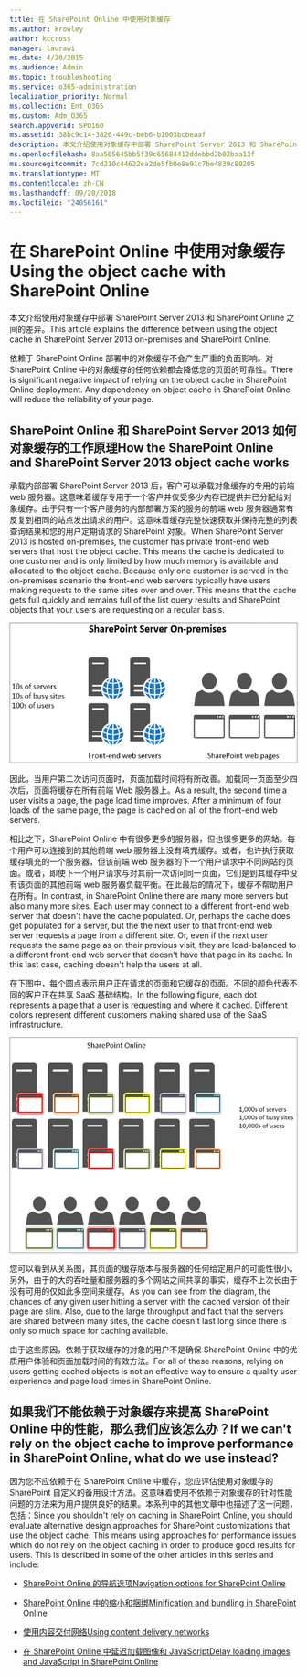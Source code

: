 ```yaml
---
title: 在 SharePoint Online 中使用对象缓存
ms.author: krowley
author: kccross
manager: laurawi
ms.date: 4/20/2015
ms.audience: Admin
ms.topic: troubleshooting
ms.service: o365-administration
localization_priority: Normal
ms.collection: Ent_O365
ms.custom: Adm_O365
search.appverid: SPO160
ms.assetid: 38bc9c14-3826-449c-beb6-b1003bcbeaaf
description: 本文介绍使用对象缓存中部署 SharePoint Server 2013 和 SharePoint Online 之间的差异。
ms.openlocfilehash: 8aa505645bb5f39c65684412ddebbd2b02baa13f
ms.sourcegitcommit: 7cd210c44622ea2de5fb0e8e91c7be4839c80205
ms.translationtype: MT
ms.contentlocale: zh-CN
ms.lasthandoff: 09/20/2018
ms.locfileid: "24056161"
---
```

# <a name="using-the-object-cache-with-sharepoint-online"></a><span data-ttu-id="1cb35-103">在 SharePoint Online 中使用对象缓存</span><span class="sxs-lookup"><span data-stu-id="1cb35-103">Using the object cache with SharePoint Online</span></span>

<span data-ttu-id="1cb35-104">本文介绍使用对象缓存中部署 SharePoint Server 2013 和 SharePoint Online 之间的差异。</span><span class="sxs-lookup"><span data-stu-id="1cb35-104">This article explains the difference between using the object cache in SharePoint Server 2013 on-premises and SharePoint Online.</span></span>
  
<span data-ttu-id="1cb35-p101">依赖于 SharePoint Online 部署中的对象缓存不会产生严重的负面影响。对 SharePoint Online 中的对象缓存的任何依赖都会降低您的页面的可靠性。</span><span class="sxs-lookup"><span data-stu-id="1cb35-p101">There is significant negative impact of relying on the object cache in SharePoint Online deployment. Any dependency on object cache in SharePoint Online will reduce the reliability of your page.</span></span> 
  
## <a name="how-the-sharepoint-online-and-sharepoint-server-2013-object-cache-works"></a><span data-ttu-id="1cb35-107">SharePoint Online 和 SharePoint Server 2013 如何对象缓存的工作原理</span><span class="sxs-lookup"><span data-stu-id="1cb35-107">How the SharePoint Online and SharePoint Server 2013 object cache works</span></span>

<span data-ttu-id="1cb35-p102">承载内部部署 SharePoint Server 2013 后，客户可以承载对象缓存的专用的前端 web 服务器。这意味着缓存专用于一个客户并仅受多少内存已提供并已分配给对象缓存。由于只有一个客户服务的内部部署方案的服务的前端 web 服务器通常有反复到相同的站点发出请求的用户。这意味着缓存完整快速获取并保持完整的列表查询结果和您的用户定期请求的 SharePoint 对象。</span><span class="sxs-lookup"><span data-stu-id="1cb35-p102">When SharePoint Server 2013 is hosted on-premises, the customer has private front-end web servers that host the object cache. This means the cache is dedicated to one customer and is only limited by how much memory is available and allocated to the object cache. Because only one customer is served in the on-premises scenario the front-end web servers typically have users making requests to the same sites over and over. This means that the cache gets full quickly and remains full of the list query results and SharePoint objects that your users are requesting on a regular basis.</span></span>
  
![显示内部部署前端 Web 服务器的流量和负载](media/a0d38b36-4909-4abb-8d4e-4930814bb3de.png)
  
<span data-ttu-id="1cb35-p103">因此，当用户第二次访问页面时，页面加载时间将有所改善。加载同一页面至少四次后，页面将缓存在所有前端 Web 服务器上。</span><span class="sxs-lookup"><span data-stu-id="1cb35-p103">As a result, the second time a user visits a page, the page load time improves. After a minimum of four loads of the same page, the page is cached on all of the front-end web servers.</span></span>
  
<span data-ttu-id="1cb35-p104">相比之下，SharePoint Online 中有很多更多的服务器，但也很多更多的网站。每个用户可以连接到的其他前端 web 服务器上没有填充缓存。或者，也许执行获取缓存填充的一个服务器，但该前端 web 服务器的下一个用户请求中不同网站的页面。或者，即使下一个用户请求与对其前一次访问同一页面，它们是到其缓存中没有该页面的其他前端 web 服务器负载平衡。在此最后的情况下，缓存不帮助用户在所有。</span><span class="sxs-lookup"><span data-stu-id="1cb35-p104">In contrast, in SharePoint Online there are many more servers but also many more sites. Each user may connect to a different front-end web server that doesn't have the cache populated. Or, perhaps the cache does get populated for a server, but the the next user to that front-end web server requests a page from a different site. Or, even if the next user requests the same page as on their previous visit, they are load-balanced to a different front-end web server that doesn't have that page in its cache. In this last case, caching doesn't help the users at all.</span></span>
  
<span data-ttu-id="1cb35-p105">在下图中，每个圆点表示用户正在请求的页面和它缓存的页面。不同的颜色代表不同的客户正在共享 SaaS 基础结构。</span><span class="sxs-lookup"><span data-stu-id="1cb35-p105">In the following figure, each dot represents a page that a user is requesting and where it cached. Different colors represent different customers making shared use of the SaaS infrastructure.</span></span>
  
![显示 SharePoint Online 中的对象缓存结果](media/25d04011-ef83-4cb7-9e04-a6ed490f63c3.png)
  
<span data-ttu-id="1cb35-p106">您可以看到从关系图，其页面的缓存版本与服务器的任何给定用户的可能性很小。另外，由于的大的吞吐量和服务器的多个网站之间共享的事实，缓存不上次长由于没有可用的仅如此多空间来缓存。</span><span class="sxs-lookup"><span data-stu-id="1cb35-p106">As you can see from the diagram, the chances of any given user hitting a server with the cached version of their page are slim. Also, due to the large throughput and fact that the servers are shared between many sites, the cache doesn't last long since there is only so much space for caching available.</span></span>
  
<span data-ttu-id="1cb35-125">由于这些原因，依赖于获取缓存的对象的用户不是确保 SharePoint Online 中的优质用户体验和页面加载时间的有效方法。</span><span class="sxs-lookup"><span data-stu-id="1cb35-125">For all of these reasons, relying on users getting cached objects is not an effective way to ensure a quality user experience and page load times in SharePoint Online.</span></span>
  
## <a name="if-we-cant-rely-on-the-object-cache-to-improve-performance-in-sharepoint-online-what-do-we-use-instead"></a><span data-ttu-id="1cb35-126">如果我们不能依赖于对象缓存来提高 SharePoint Online 中的性能，那么我们应该怎么办？</span><span class="sxs-lookup"><span data-stu-id="1cb35-126">If we can't rely on the object cache to improve performance in SharePoint Online, what do we use instead?</span></span>

<span data-ttu-id="1cb35-p107">因为您不应依赖于在 SharePoint Online 中缓存，您应评估使用对象缓存的 SharePoint 自定义的备用设计方法。这意味着使用不依赖于对象缓存的针对性能问题的方法来为用户提供良好的结果。本系列中的其他文章中也描述了这一问题，包括：</span><span class="sxs-lookup"><span data-stu-id="1cb35-p107">Since you shouldn't rely on caching in SharePoint Online, you should evaluate alternative design approaches for SharePoint customizations that use the object cache. This means using approaches for performance issues which do not rely on the object caching in order to produce good results for users. This is described in some of the other articles in this series and include:</span></span>
  
- [<span data-ttu-id="1cb35-130">SharePoint Online 的导航选项</span><span class="sxs-lookup"><span data-stu-id="1cb35-130">Navigation options for SharePoint Online</span></span>](navigation-options-for-sharepoint-online.md)
    
- [<span data-ttu-id="1cb35-131">SharePoint Online 中的缩小和捆绑</span><span class="sxs-lookup"><span data-stu-id="1cb35-131">Minification and bundling in SharePoint Online</span></span>](minification-and-bundling-in-sharepoint-online.md)
    
- [<span data-ttu-id="1cb35-132">使用内容交付网络</span><span class="sxs-lookup"><span data-stu-id="1cb35-132">Using content delivery networks</span></span>](using-content-delivery-networks-with-sharepoint-online.md)
    
- [<span data-ttu-id="1cb35-133">在 SharePoint Online 中延迟加载图像和 JavaScript</span><span class="sxs-lookup"><span data-stu-id="1cb35-133">Delay loading images and JavaScript in SharePoint Online</span></span>](delay-loading-images-and-javascript-in-sharepoint-online.md)
    

